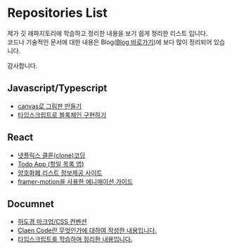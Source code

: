 # Repositories List
제가 깃 래파지토리에 학습하고 정리한 내용을 보기 쉽게 정리한 리스트 입니다.  
코드나 기술적인 문서에 대한 내용은 Blog(<a href="https://whales.tistory.com/"  target="_blank">Blog 바로가기</a>)에 보다 많이 정리되어 있습니다. 

감사합니다.


## Javascript/Typescript
- <a href="https://github.com/heodokyung/DrawPaintJS" target="_blank">canvas로 그림판 만들기</a>
- <a href="https://github.com/heodokyung/typescript-blockchain" target="_blank">타입스크립트로 블록체인 구현하기</a>


## React
- <a href="https://github.com/heodokyung/react-netflix" target="_blank">넷플릭스 클론(clone)코딩</a>
- <a href="https://github.com/heodokyung/react-todo-list" target="_blank">Todo App (할일 목록 앱)</a>
- <a href="https://github.com/heodokyung/react-coin-list" target="_blank">암호화폐 리스트 정보제공 사이트</a>
- <a href="https://github.com/heodokyung/react-animation" target="_blank">framer-motion을 사용한 에니매이션 가이드</a>


## Documnet
- <a href="https://github.com/heodokyung/markdown-guide" target="_blank">허도경 마크업/CSS 컨벤션</a>
- <a href="https://github.com/heodokyung/clean-code" target="_blank">Claen Code란 무엇인가에 대하여 작성한 내용입니다.</a>
- <a href="https://github.com/heodokyung/typescript-guide" target="_blank">타입스크립트를 학습하며 정리한 내용입니다.</a>

